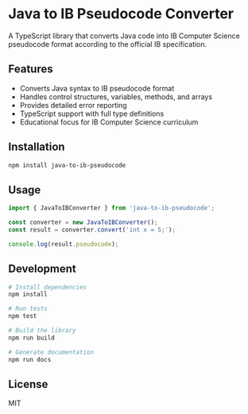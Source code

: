 # Java to IB Pseudocode Converter

A TypeScript library that converts Java code into IB Computer Science pseudocode format according to the official IB specification.

## Features

- Converts Java syntax to IB pseudocode format
- Handles control structures, variables, methods, and arrays
- Provides detailed error reporting
- TypeScript support with full type definitions
- Educational focus for IB Computer Science curriculum

## Installation

```bash
npm install java-to-ib-pseudocode
```

## Usage

```typescript
import { JavaToIBConverter } from 'java-to-ib-pseudocode';

const converter = new JavaToIBConverter();
const result = converter.convert('int x = 5;');

console.log(result.pseudocode);
```

## Development

```bash
# Install dependencies
npm install

# Run tests
npm test

# Build the library
npm run build

# Generate documentation
npm run docs
```

## License

MIT